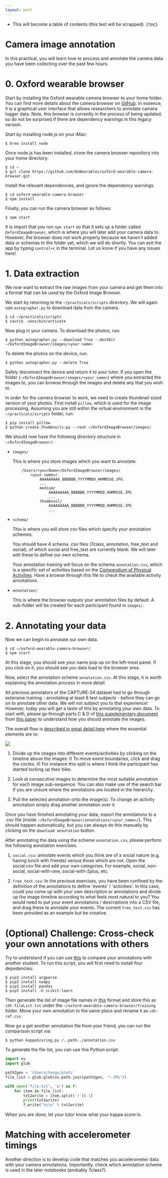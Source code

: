 ```yaml
---
layout: post
---
```


* This will become a table of contents (this text will be scrapped).
{:toc}


# Camera image annotation
In this practical, you will learn how to process and annotate the camera data you have been collecting over the past few hours.

# 0. Oxford wearable browser
Start by installing the Oxford wearable camera browser to your home folder. You can find more details about the camera browser on [GitHub](https://github.com/activityMonitoring/oxford-wearable-camera-browser). In essence, it is a graphical user interface that allows researchers to annotate camera logger data. Note, this browser is currently in the process of being updated, so do not be surprised if there are dependency warnings in this legacy version. 

Start by installing node.js on your iMac:
```shell 
$ brew install node
```
Once node.js has been installed, clone the camera browser repository into your home directory:
```shell
$ cd ~
$ git clone https://github.com/OxWearables/oxford-wearable-camera-browser.git
```
Install the relevant dependencies, and ignore the dependency warnings.
```
$ cd oxford-wearable-camera-browser
$ npm install  
```
Finally, you can run the camera browser as follows:
```
$ npm start
```
It is import that you run `npm start` so that it sets up a folder called `OxfordImageBrowser`, which is where you will later add your camera data to. However, the browser does not work properly because we haven't added data or schemas to the folder yet, which we will do shortly. You can exit the app by typing `control+c` in the terminal. Let us know if you have any issues here!

# 1. Data extraction

We now want to extract the raw images from your camera and get them into a format that can be used by the Oxford Image Browser.

We start by returning to the `~/practicals/scripts` directory. We will again use `autographer.py` to download data from the camera.

```shell
$ cd ~/practicals/scripts
$ source .venv/bin/activate
```
Now plug in your camera. To download the photos, run:
```shell 
$ python autographer.py --download True --destDir ~/OxfordImageBrowser/images/<your name>
```
To delete the photos on the device, run:
```shell 
$ python autographer.py --delete True
```

Safely disconnect the device and return it to your tutor. If you open the folder (`~/OxfordImageBrowser/images/<your_name>`) where you extracted the images to, you can browse through the images and delete any that you wish to. 

In order for the camera browser to work, we need to create thumbnail sized version of your photos. First install `pillow`, which is used for the image processing. Assuming you are still within the virtual environment in the `~/practicals/scripts` folder, run:

```shell
$ pip install pillow
$ python create_thumbnails.py --root ~/OxfordImageBrowser/images/
```
We should now have the following directory structure in `~/OxfordImageBrowser/`:

- `images/`

    This is where you store images which you want to annotate.

    ```shell
        /Users/<yourName>/OxfordImageBrowser/images/
            <your name>/
                AAAAAAAAA_BBBBBB_YYYYMMDD_HHMMSSE.JPG
                ...
                medium/
                    AAAAAAAAA_BBBBBB_YYYYMMDD_HHMMSSE.JPG
                    ...
                thumbnail/
                    AAAAAAAAA_BBBBBB_YYYYMMDD_HHMMSSE.JPG
                    ...
    ```

* `schema/`

    This is where you will store csv files which specify your annotation schemes.

    You should have 4 schema .csv files (7class, annotation, free_text and social), of which social and free_text are currently blank. We will later edit these to define our own schema.

    Your annotation training will focus on the schema `annotation.csv`, which is a specific set of activities based on the [Compendium of Physical Activities](https://sites.google.com/site/compendiumofphysicalactivities/home). Have a browse through this file to check the available activity annotations.

* `annotation/`

    This is where the browser outputs your annotation files by default. A sub-folder will be created for each participant found in `images/`.



# 2. Annotating your data

Now we can begin to annotate our own data. 

```
$ cd ~/oxford-wearable-camera-browser/
$ npm start
```

At this stage, you should see your name pop up on the left-most panel. If you click on it, you should see you data load to the browser area.

Now, select the annotation scheme `annotation.csv`. At this stage, it is worth explaining the annotation process in more detail. 

All previous annotators of the CAPTURE-24 dataset had to go through extensive training - annotating at least 8 test subjects - before they can go on to annotate other data. We will not subject you to that experience! However, today you will get a taste of this by annotating your own data. To start with, please go through parts C & D of [this supplementary document](https://static-content.springer.com/esm/art%3A10.1038%2Fs41598-018-26174-1/MediaObjects/41598_2018_26174_MOESM2_ESM.docx) from [this paper](https://www.nature.com/articles/s41598-018-26174-1) to understand how you should annotate the images.

The overall flow is [described in great detail here](https://github.com/OxWearables/oxford-wearable-camera-browser) where the essential elements are to:

![](./assets/figs/EDNitOT.png)

1. Divide up the images into different events/activities by clicking on the timeline above the images: I) To move event boundaries, click and drag the circles. II) For instance this split is where I think the participant has started locking up their bike.

2. Look at consecutive images to determine the most suitable annotation for each image sub-sequence. You can also make use of the search bar if you are unsure where the annotations are located in the hierarchy.

3. Pull the selected annotation onto the image(s). To change an activity annotation simply drag another annotation over it.

Once you have finished annotating your data, export the annotations to a .csv file (inside `~/OxfordImageBrowser/annotations/<your_name>/`). This should happen automatically, but you can always do this manually by clicking on the `download annotation` button.

After annotating the data using the scheme `annotation.csv`, please perform the following annotation exercises.

<!-- 1. `7class.csv`: similar to what you did with `annotation.csv`. -->

1. `social.csv`: annotate events which you think are of a social nature (e.g. having lunch with friends) versus those which are not. Open the social.csv file and add your own categories. For example, social, non-social, social-with-one, social-with-2plus, etc.

2. `free_text.csv`: In the previous exercises, you have been confined by the definition of the annotations to define 'events' / 'activities'. In this case, could you come up with your own description or annotations and divide up the image timeline according to what feels most natural to you? You would need to put your event annotations / descriptions into a CSV file, and drag these to annotate your events. The current `free_text.csv` has been provided as an example but be creative.


# (Optional) Challenge: Cross-check your own annotations with others
Try to understand if you can use [this](https://github.com/activityMonitoring/oxford-wearable-camera-browser/blob/master/kappaScoring.py) to compare your annotations with another student. To run this script, you will first need to install four depedencies:

```shell
$ pip3 install argparse
$ pip3 install numpy
$ pip3 install pandas
$ pip3 install -U scikit-learn
```

Then generate the list of image file names in [this](https://github.com/activityMonitoring/oxford-wearable-camera-browser/blob/master/training/train1-fileList.txt) format and store this as `cdt-fileList.txt` under the `~/oxford-wearable-camera-browser/training` folder. Move your own annotation to the same place and rename it as `cdt-ref.csv`.

Now go a get another annotation file from your friend, you can run the comparison script via:
```shell
$ python kappaScoring.py /..path../annotation.csv
```

To generate the file list, you can use this Python script:
```python
import os 
import glob

path2gen = '/Users/hangy/plots'
file_list = glob.glob(os.path.join(path2gen, '*.JPG'))

with open('file.txt', 'w') as f:
    for item in file_list:
        txt2write = item.split('/')[-1]
        print(txt2write)
        f.write("%s\n" % txt2write)
```
When you are done, let your tutor know what your kappa score is.


# Matching with accelerometer timings
Another direction is to develop code that matches you accelerometer data with your camera annotations. 
Importantly, check which annotation scheme is used in the later notebooks (probably 7class?).